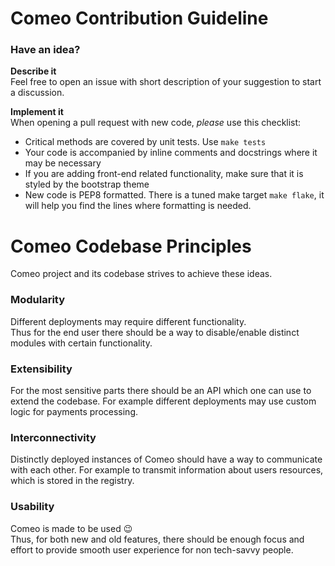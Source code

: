 # Comeo Contribution Guideline

### Have an idea?

**Describe it**  
Feel free to open an issue with short description of your suggestion to start a discussion.  

**Implement it**  
When opening a pull request with new code, *please* use this checklist:  

- Critical methods are covered by unit tests. Use `make tests`  
- Your code is accompanied by inline comments and docstrings where it may be necessary  
- If you are adding front-end related functionality, make sure that it is styled by the bootstrap theme  
- New code is PEP8 formatted. There is a tuned make target `make flake`, it will help you find the lines where formatting is needed.


# Comeo Codebase Principles

Comeo project and its codebase strives to achieve these ideas.

### Modularity
Different deployments may require different functionality.  
Thus for the end user there should be a way to disable/enable distinct modules with certain functionality.

### Extensibility
For the most sensitive parts there should be an API which one can use to extend the codebase. For example different deployments may use custom logic for payments processing.


### Interconnectivity
Distinctly deployed instances of Comeo should have a way to communicate with each other. For example to transmit information about users resources, which is stored in the registry.

### Usability  
Comeo is made to be used :wink:  
Thus, for both new and old features, there should be enough focus and effort to provide smooth user experience for non tech-savvy people.
